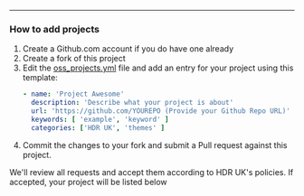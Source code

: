 ---
### How to add projects

1. Create a Github.com account if you do have one already
2. Create a fork of this project
3. Edit the [oss_projects.yml](data/oss_projects.yml) file and add an entry for your project using this template:
   ```yaml
   - name: 'Project Awesome'
     description: 'Describe what your project is about'
     url: 'https://github.com/YOUREPO (Provide your Github Repo URL)'
     keywords: [ 'example', 'keyword' ]
     categories: ['HDR UK', 'themes' ]
   ```
4. Commit the changes to your fork and submit a Pull request against this project.

We'll review all requests and accept them according to HDR UK's policies. If accepted, your project will be listed below